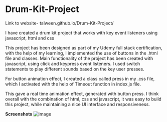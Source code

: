 # Drum-Kit-Project
Link to website- talween.github.io/Drum-Kit-Project/

I have created a drum kit project that works with key event listeners using javascript, html and css

This project has been designed as part of my Udemy full stack certification, with the help of my learning, I implemented the use of buttons in the .html file and classes. Main functionality of the project has been created with javascript, using click and keypress event listeners. I used switch statements to play different sounds based on the key user presses. 

For button animation effect, I created a class called press in my .css file, which I activated with the help of Timeout function in index.js file.

This gave a real time animation effect, generated with button press. I think overall with the combination of html, css and javascript, it was easy to build this project, while maintaining a nice UI interface and responsiveness.

**Screenshots**
![image](https://github.com/user-attachments/assets/80e3dbae-f841-430c-a0cd-a670a83c6342)
